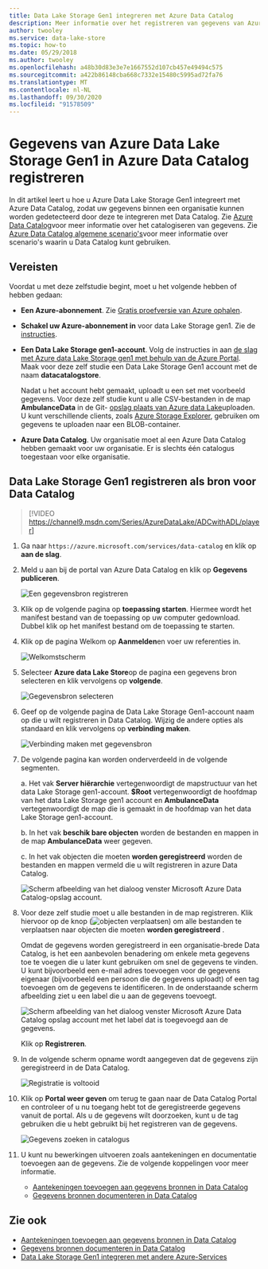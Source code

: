 ```yaml
---
title: Data Lake Storage Gen1 integreren met Azure Data Catalog
description: Meer informatie over het registreren van gegevens van Azure Data Lake Storage Gen1 in Azure Data Catalog om gegevens detecteerbaar te maken in uw organisatie.
author: twooley
ms.service: data-lake-store
ms.topic: how-to
ms.date: 05/29/2018
ms.author: twooley
ms.openlocfilehash: a48b30d83e3e7e1667552d107cb457e49494c575
ms.sourcegitcommit: a422b86148cba668c7332e15480c5995ad72fa76
ms.translationtype: MT
ms.contentlocale: nl-NL
ms.lasthandoff: 09/30/2020
ms.locfileid: "91578509"
---
```

# <a name="register-data-from-azure-data-lake-storage-gen1-in-azure-data-catalog"></a>Gegevens van Azure Data Lake Storage Gen1 in Azure Data Catalog registreren
In dit artikel leert u hoe u Azure Data Lake Storage Gen1 integreert met Azure Data Catalog, zodat uw gegevens binnen een organisatie kunnen worden gedetecteerd door deze te integreren met Data Catalog. Zie [Azure Data Catalog](../data-catalog/data-catalog-what-is-data-catalog.md)voor meer informatie over het catalogiseren van gegevens. Zie [Azure Data Catalog algemene scenario's](../data-catalog/data-catalog-common-scenarios.md)voor meer informatie over scenario's waarin u Data Catalog kunt gebruiken.

## <a name="prerequisites"></a>Vereisten
Voordat u met deze zelfstudie begint, moet u het volgende hebben of hebben gedaan:

* **Een Azure-abonnement**. Zie [Gratis proefversie van Azure ophalen](https://azure.microsoft.com/pricing/free-trial/).
* **Schakel uw Azure-abonnement in** voor data Lake Storage gen1. Zie de [instructies](data-lake-store-get-started-portal.md).
* **Een Data Lake Storage gen1-account**. Volg de instructies in aan [de slag met Azure data Lake Storage gen1 met behulp van de Azure Portal](data-lake-store-get-started-portal.md). Maak voor deze zelf studie een Data Lake Storage Gen1 account met de naam **datacatalogstore**.

    Nadat u het account hebt gemaakt, uploadt u een set met voorbeeld gegevens. Voor deze zelf studie kunt u alle CSV-bestanden in de map **AmbulanceData** in de Git- [opslag plaats van Azure data Lake](https://github.com/Azure/usql/tree/master/Examples/Samples/Data/AmbulanceData/)uploaden. U kunt verschillende clients, zoals [Azure Storage Explorer](https://storageexplorer.com/), gebruiken om gegevens te uploaden naar een BLOB-container.
* **Azure Data Catalog**. Uw organisatie moet al een Azure Data Catalog hebben gemaakt voor uw organisatie. Er is slechts één catalogus toegestaan voor elke organisatie.

## <a name="register-data-lake-storage-gen1-as-a-source-for-data-catalog"></a>Data Lake Storage Gen1 registreren als bron voor Data Catalog

> [!VIDEO https://channel9.msdn.com/Series/AzureDataLake/ADCwithADL/player]

1. Ga naar `https://azure.microsoft.com/services/data-catalog` en klik op **aan de slag**.
1. Meld u aan bij de portal van Azure Data Catalog en klik op **Gegevens publiceren**.

    ![Een gegevensbron registreren](./media/data-lake-store-with-data-catalog/register-data-source.png "Een gegevensbron registreren")
1. Klik op de volgende pagina op **toepassing starten**. Hiermee wordt het manifest bestand van de toepassing op uw computer gedownload. Dubbel klik op het manifest bestand om de toepassing te starten.
1. Klik op de pagina Welkom op **Aanmelden**en voer uw referenties in.

    ![Welkomstscherm](./media/data-lake-store-with-data-catalog/welcome.screen.png "Welkomstscherm")
1. Selecteer **Azure data Lake Store**op de pagina een gegevens bron selecteren en klik vervolgens op **volgende**.

    ![Gegevensbron selecteren](./media/data-lake-store-with-data-catalog/select-source.png "Gegevensbron selecteren")
1. Geef op de volgende pagina de Data Lake Storage Gen1-account naam op die u wilt registreren in Data Catalog. Wijzig de andere opties als standaard en klik vervolgens op **verbinding maken**.

    ![Verbinding maken met gegevensbron](./media/data-lake-store-with-data-catalog/connect-to-source.png "Verbinding maken met gegevensbron")
1. De volgende pagina kan worden onderverdeeld in de volgende segmenten.

    a. Het vak **Server hiërarchie** vertegenwoordigt de mapstructuur van het data Lake Storage gen1-account. **$Root** vertegenwoordigt de hoofdmap van het data Lake Storage gen1 account en **AmbulanceData** vertegenwoordigt de map die is gemaakt in de hoofdmap van het data Lake Storage gen1-account.

    b. In het vak **beschik bare objecten** worden de bestanden en mappen in de map **AmbulanceData** weer gegeven.

    c. In het vak objecten die moeten **worden geregistreerd** worden de bestanden en mappen vermeld die u wilt registreren in azure Data Catalog.

    ![Scherm afbeelding van het dialoog venster Microsoft Azure Data Catalog-opslag account.](./media/data-lake-store-with-data-catalog/view-data-structure.png "Gegevens structuur weer geven")
1. Voor deze zelf studie moet u alle bestanden in de map registreren. Klik hiervoor op de knop (![objecten verplaatsen](./media/data-lake-store-with-data-catalog/move-objects.png "Objecten verplaatsen")) om alle bestanden te verplaatsen naar objecten die moeten **worden geregistreerd** .

    Omdat de gegevens worden geregistreerd in een organisatie-brede Data Catalog, is het een aanbevolen benadering om enkele meta gegevens toe te voegen die u later kunt gebruiken om snel de gegevens te vinden. U kunt bijvoorbeeld een e-mail adres toevoegen voor de gegevens eigenaar (bijvoorbeeld een persoon die de gegevens uploadt) of een tag toevoegen om de gegevens te identificeren. In de onderstaande scherm afbeelding ziet u een label die u aan de gegevens toevoegt.

    ![Scherm afbeelding van het dialoog venster Microsoft Azure Data Catalog opslag account met het label dat is toegevoegd aan de gegevens.](./media/data-lake-store-with-data-catalog/view-selected-data-structure.png "Gegevens structuur weer geven")

    Klik op **Registreren**.
1. In de volgende scherm opname wordt aangegeven dat de gegevens zijn geregistreerd in de Data Catalog.

    ![Registratie is voltooid](./media/data-lake-store-with-data-catalog/registration-complete.png "Gegevens structuur weer geven")
1. Klik op **Portal weer geven** om terug te gaan naar de Data Catalog Portal en controleer of u nu toegang hebt tot de geregistreerde gegevens vanuit de portal. Als u de gegevens wilt doorzoeken, kunt u de tag gebruiken die u hebt gebruikt bij het registreren van de gegevens.

     ![Gegevens zoeken in catalogus](./media/data-lake-store-with-data-catalog/search-data-in-catalog.png "Gegevens zoeken in catalogus")
1. U kunt nu bewerkingen uitvoeren zoals aantekeningen en documentatie toevoegen aan de gegevens. Zie de volgende koppelingen voor meer informatie.

    * [Aantekeningen toevoegen aan gegevens bronnen in Data Catalog](../data-catalog/data-catalog-how-to-annotate.md)
    * [Gegevens bronnen documenteren in Data Catalog](../data-catalog/data-catalog-how-to-documentation.md)

## <a name="see-also"></a>Zie ook
* [Aantekeningen toevoegen aan gegevens bronnen in Data Catalog](../data-catalog/data-catalog-how-to-annotate.md)
* [Gegevens bronnen documenteren in Data Catalog](../data-catalog/data-catalog-how-to-documentation.md)
* [Data Lake Storage Gen1 integreren met andere Azure-Services](data-lake-store-integrate-with-other-services.md)
